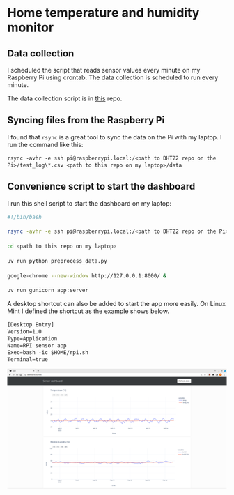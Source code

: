 # Home temperature and humidity monitor

## Data collection

I scheduled the script that reads sensor values every minute on my Raspberry Pi using crontab. The data collection is scheduled to run every minute.

The data collection script is in [this](https://github.com/tborcsok/rpi-dht22-monitor) repo.

## Syncing files from the Raspberry Pi

I found that `rsync` is a great tool to sync the data on the Pi with my laptop. I run the command like this:

    rsync -avhr -e ssh pi@raspberrypi.local:/<path to DHT22 repo on the Pi>/test_log\*.csv <path to this repo on my laptop>/data

## Convenience script to start the dashboard

I run this shell script to start the dashboard on my laptop:

```bash
#!/bin/bash

rsync -avhr -e ssh pi@raspberrypi.local:/<path to DHT22 repo on the Pi>/test_log\*.csv <path to this repo on my laptop>/data

cd <path to this repo on my laptop>

uv run python preprocess_data.py

google-chrome --new-window http://127.0.0.1:8000/ &

uv run gunicorn app:server
```

A desktop shortcut can also be added to start the app more easily. On Linux Mint I defined the shortcut as the example shows below.

```
[Desktop Entry]
Version=1.0
Type=Application
Name=RPI sensor app
Exec=bash -ic $HOME/rpi.sh
Terminal=true
```

![sample image](./docs/assets/dashboard.png)
